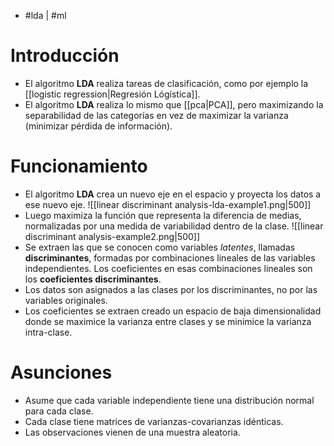 - #lda | #ml 

# Introducción
- El algoritmo **LDA** realiza tareas de clasificación, como por ejemplo la [[logistic regression|Regresión Lógística]].
- El algoritmo **LDA** realiza lo mismo que [[pca|PCA]], pero maximizando la separabilidad de las categorías en vez de maximizar la varianza (minimizar pérdida de información).

# Funcionamiento
- El algoritmo **LDA** crea un nuevo eje en el espacio y proyecta los datos a ese nuevo eje.
![[linear discriminant analysis-lda-example1.png|500]]
- Luego maximiza la función que representa la diferencia de medias, normalizadas por una medida de variabilidad dentro de la clase.
![[linear discriminant analysis-example2.png|500]]
- Se extraen las que se conocen como variables *latentes*, llamadas **discriminantes**, formadas por combinaciones lineales de las variables independientes. Los coeficientes en esas combinaciones lineales son los **coeficientes discriminantes**.
- Los datos son asignados a las clases por los discriminantes, no por las variables originales.
- Los coeficientes se extraen creado un espacio de baja dimensionalidad donde se maximice la varianza entre clases y se minimice la varianza intra-clase.

# Asunciones
- Asume que cada variable independiente tiene una distribución normal para cada clase.
- Cada clase tiene matrices de varianzas-covarianzas idénticas.
- Las observaciones vienen de una muestra aleatoria.